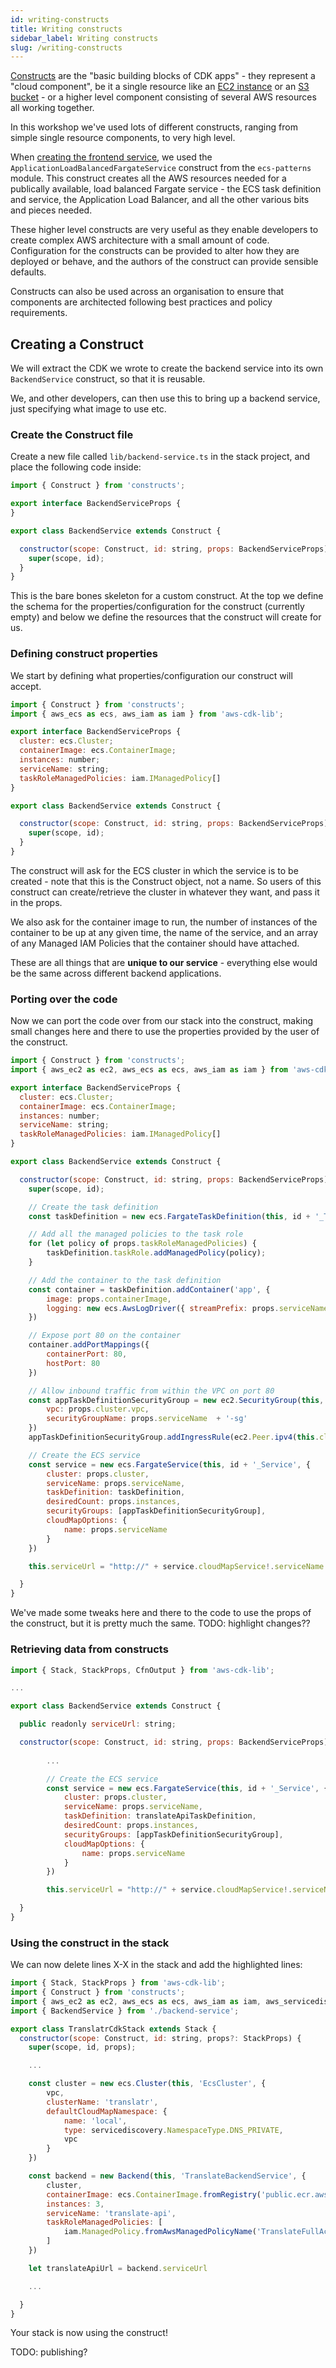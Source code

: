 ```yaml
---
id: writing-constructs
title: Writing constructs
sidebar_label: Writing constructs
slug: /writing-constructs
---
```



[Constructs](https://docs.aws.amazon.com/cdk/latest/guide/constructs.html) are the "basic building blocks of CDK apps" - they represent a "cloud component", be it a single resource like an [EC2 instance](https://docs.aws.amazon.com/cdk/api/latest/docs/@aws-cdk_aws-ec2.Instance.html) or an [S3 bucket](https://docs.aws.amazon.com/cdk/api/latest/docs/@aws-cdk_aws-s3.Bucket.html) - or a higher level component consisting of several AWS resources all working together.

In this workshop we've used lots of different constructs, ranging from simple single resource components, to very high level.

When [creating the frontend service](frontend-service.md), we used the `ApplicationLoadBalancedFargateService` construct from the `ecs-patterns` module. This construct creates all the AWS resources needed for a publically available, load balanced Fargate service - the ECS task definition and service, the Application Load Balancer, and all the other various bits and pieces needed.

These higher level constructs are very useful as they enable developers to create complex AWS architecture with a small amount of code. Configuration for the constructs can be provided to alter how they are deployed or behave, and the authors of the construct can provide sensible defaults.

Constructs can also be used across an organisation to ensure that components are architected following best practices and policy requirements.

## Creating a Construct

We will extract the CDK we wrote to create the backend service into its own `BackendService` construct, so that it is reusable.

We, and other developers, can then use this to bring up a backend service, just specifying what image to use etc.



### Create the Construct file

Create a new file called `lib/backend-service.ts` in the stack project, and place the following code inside:

```javascript title="lib/backend-service.ts"
import { Construct } from 'constructs';

export interface BackendServiceProps {
}

export class BackendService extends Construct {

  constructor(scope: Construct, id: string, props: BackendServiceProps) {
    super(scope, id);
  }
}
```

This is the bare bones skeleton for a custom construct. At the top we define the schema for the properties/configuration for the construct (currently empty) and below we define the resources that the construct will create for us.

### Defining construct properties


We start by defining what properties/configuration our construct will accept.




```javascript title="lib/backend-service.ts"{2,5-9}
import { Construct } from 'constructs';
import { aws_ecs as ecs, aws_iam as iam } from 'aws-cdk-lib';

export interface BackendServiceProps {
  cluster: ecs.Cluster;
  containerImage: ecs.ContainerImage;
  instances: number;
  serviceName: string;
  taskRoleManagedPolicies: iam.IManagedPolicy[]
}

export class BackendService extends Construct {

  constructor(scope: Construct, id: string, props: BackendServiceProps) {
    super(scope, id);
  }
}
```

The construct will ask for the ECS cluster in which the service is to be created - note that this is the Construct object, not a name. So users of this construct can create/retrieve the cluster in whatever they want, and pass it in the props.

We also ask for the container image to run, the number of instances of the container to be up at any given time, the name of the service, and an array of any Managed IAM Policies that the container should have attached.

These are all things that are **unique to our service** - everything else would be the same across different backend applications.


### Porting over the code


Now we can port the code over from our stack into the construct, making small changes here and there to use the properties provided by the user of the construct.

```javascript title="lib/backend-service.ts"{17-55}
import { Construct } from 'constructs';
import { aws_ec2 as ec2, aws_ecs as ecs, aws_iam as iam } from 'aws-cdk-lib';

export interface BackendServiceProps {
  cluster: ecs.Cluster;
  containerImage: ecs.ContainerImage;
  instances: number;
  serviceName: string;
  taskRoleManagedPolicies: iam.IManagedPolicy[]
}

export class BackendService extends Construct {

  constructor(scope: Construct, id: string, props: BackendServiceProps) {
    super(scope, id);

    // Create the task definition
    const taskDefinition = new ecs.FargateTaskDefinition(this, id + '_TaskDefinition');

    // Add all the managed policies to the task role
    for (let policy of props.taskRoleManagedPolicies) {
        taskDefinition.taskRole.addManagedPolicy(policy);
    }

    // Add the container to the task definition
    const container = taskDefinition.addContainer('app', {
        image: props.containerImage,
        logging: new ecs.AwsLogDriver({ streamPrefix: props.serviceName })
    })

    // Expose port 80 on the container
    container.addPortMappings({
        containerPort: 80,
        hostPort: 80
    })

    // Allow inbound traffic from within the VPC on port 80
    const appTaskDefinitionSecurityGroup = new ec2.SecurityGroup(this, id + '_ServiceSecurityGroup', {
        vpc: props.cluster.vpc,
        securityGroupName: props.serviceName  + '-sg'
    })
    appTaskDefinitionSecurityGroup.addIngressRule(ec2.Peer.ipv4(this.cluster.vpc.vpcCidrBlock), ec2.Port.tcp(80));

    // Create the ECS service
    const service = new ecs.FargateService(this, id + '_Service', {
        cluster: props.cluster,
        serviceName: props.serviceName,
        taskDefinition: taskDefinition,
        desiredCount: props.instances,
        securityGroups: [appTaskDefinitionSecurityGroup],
        cloudMapOptions: {
            name: props.serviceName
        }
    })

    this.serviceUrl = "http://" + service.cloudMapService!.serviceName + "." + service.cloudMapService!.namespace.namespaceName;

  }
}
```

We've made some tweaks here and there to the code to use the props of the construct, but it is pretty much the same. 
TODO: highlight changes??


### Retrieving data from constructs

```javascript title="lib/backend-service.ts"{7,25}
import { Stack, StackProps, CfnOutput } from 'aws-cdk-lib';

...

export class BackendService extends Construct {

  public readonly serviceUrl: string;

  constructor(scope: Construct, id: string, props: BackendServiceProps) {
    
        ...

        // Create the ECS service
        const service = new ecs.FargateService(this, id + '_Service', {
            cluster: props.cluster,
            serviceName: props.serviceName,
            taskDefinition: translateApiTaskDefinition,
            desiredCount: props.instances,
            securityGroups: [appTaskDefinitionSecurityGroup],
            cloudMapOptions: {
                name: props.serviceName
            }
        })

        this.serviceUrl = "http://" + service.cloudMapService!.serviceName + "." + service.cloudMapService!.namespace.namespaceName;

  }
}
```

### Using the construct in the stack

We can now delete lines X-X in the stack and add the highlighted lines:

```javascript title="lib/translatr-cdk-stack.ts" {4,22-32}
import { Stack, StackProps } from 'aws-cdk-lib';
import { Construct } from 'constructs';
import { aws_ec2 as ec2, aws_ecs as ecs, aws_iam as iam, aws_servicediscovery as servicediscovery } from 'aws-cdk-lib';
import { BackendService } from './backend-service';

export class TranslatrCdkStack extends Stack {
  constructor(scope: Construct, id: string, props?: StackProps) {
    super(scope, id, props);

    ...

    const cluster = new ecs.Cluster(this, 'EcsCluster', {
        vpc,
        clusterName: 'translatr',
        defaultCloudMapNamespace: {
            name: 'local',
            type: servicediscovery.NamespaceType.DNS_PRIVATE,
            vpc
        }
    })

    const backend = new Backend(this, 'TranslateBackendService', {
        cluster,
        containerImage: ecs.ContainerImage.fromRegistry('public.ecr.aws/f0u6x9s9/ecs-microservices-translate-api'),
        instances: 3,
        serviceName: 'translate-api',
        taskRoleManagedPolicies: [
            iam.ManagedPolicy.fromAwsManagedPolicyName('TranslateFullAccess')
        ]
    })

    let translateApiUrl = backend.serviceUrl

    ...

  }
}
```

Your stack is now using the construct!

TODO: publishing?